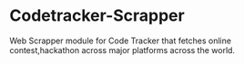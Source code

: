 # Codetracker-Scrapper
Web Scrapper module for Code Tracker that fetches online contest,hackathon across major platforms across the world.

